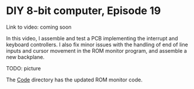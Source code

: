 # DIY 8-bit computer, Episode 19

Link to video: coming soon

In this video, I assemble and test a PCB implementing the interrupt
and keyboard controllers.  I also fix minor issues with the handling
of end of line inputs and cursor movement in the ROM monitor program,
and assemble a new backplane.

TODO: picture

The [Code](Code) directory has the updated ROM monitor code.
